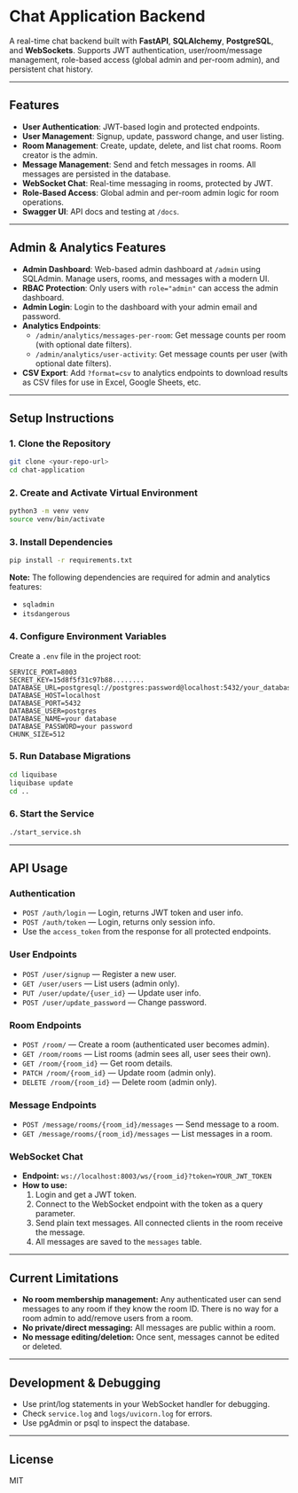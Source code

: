 # Chat Application Backend

A real-time chat backend built with **FastAPI**, **SQLAlchemy**, **PostgreSQL**, and **WebSockets**. Supports JWT authentication, user/room/message management, role-based access (global admin and per-room admin), and persistent chat history.

---

## Features

- **User Authentication**: JWT-based login and protected endpoints.
- **User Management**: Signup, update, password change, and user listing.
- **Room Management**: Create, update, delete, and list chat rooms. Room creator is the admin.
- **Message Management**: Send and fetch messages in rooms. All messages are persisted in the database.
- **WebSocket Chat**: Real-time messaging in rooms, protected by JWT.
- **Role-Based Access**: Global admin and per-room admin logic for room operations.
- **Swagger UI**: API docs and testing at `/docs`.

---

## Admin & Analytics Features

- **Admin Dashboard**: Web-based admin dashboard at `/admin` using SQLAdmin. Manage users, rooms, and messages with a modern UI.
- **RBAC Protection**: Only users with `role="admin"` can access the admin dashboard.
- **Admin Login**: Login to the dashboard with your admin email and password.
- **Analytics Endpoints**: 
  - `/admin/analytics/messages-per-room`: Get message counts per room (with optional date filters).
  - `/admin/analytics/user-activity`: Get message counts per user (with optional date filters).
- **CSV Export**: Add `?format=csv` to analytics endpoints to download results as CSV files for use in Excel, Google Sheets, etc.

---

## Setup Instructions

### 1. Clone the Repository
```bash
git clone <your-repo-url>
cd chat-application
```

### 2. Create and Activate Virtual Environment
```bash
python3 -m venv venv
source venv/bin/activate
```

### 3. Install Dependencies
```bash
pip install -r requirements.txt
```

**Note:** The following dependencies are required for admin and analytics features:
- `sqladmin`
- `itsdangerous`

### 4. Configure Environment Variables
Create a `.env` file in the project root:
```
SERVICE_PORT=8003
SECRET_KEY=15d8f5f31c97b88........
DATABASE_URL=postgresql://postgres:password@localhost:5432/your_database
DATABASE_HOST=localhost
DATABASE_PORT=5432
DATABASE_USER=postgres
DATABASE_NAME=your database
DATABASE_PASSWORD=your password
CHUNK_SIZE=512
```

### 5. Run Database Migrations
```bash
cd liquibase
liquibase update
cd ..
```

### 6. Start the Service
```bash
./start_service.sh
```

---

## API Usage

### **Authentication**
- `POST /auth/login` — Login, returns JWT token and user info.
- `POST /auth/token` — Login, returns only session info.
- Use the `access_token` from the response for all protected endpoints.

### **User Endpoints**
- `POST /user/signup` — Register a new user.
- `GET /user/users` — List users (admin only).
- `PUT /user/update/{user_id}` — Update user info.
- `POST /user/update_password` — Change password.

### **Room Endpoints**
- `POST /room/` — Create a room (authenticated user becomes admin).
- `GET /room/rooms` — List rooms (admin sees all, user sees their own).
- `GET /room/{room_id}` — Get room details.
- `PATCH /room/{room_id}` — Update room (admin only).
- `DELETE /room/{room_id}` — Delete room (admin only).

### **Message Endpoints**
- `POST /message/rooms/{room_id}/messages` — Send message to a room.
- `GET /message/rooms/{room_id}/messages` — List messages in a room.

### **WebSocket Chat**
- **Endpoint:** `ws://localhost:8003/ws/{room_id}?token=YOUR_JWT_TOKEN`
- **How to use:**
  1. Login and get a JWT token.
  2. Connect to the WebSocket endpoint with the token as a query parameter.
  3. Send plain text messages. All connected clients in the room receive the message.
  4. All messages are saved to the `messages` table.

---

## Current Limitations
- **No room membership management:** Any authenticated user can send messages to any room if they know the room ID. There is no way for a room admin to add/remove users from a room.
- **No private/direct messaging:** All messages are public within a room.
- **No message editing/deletion:** Once sent, messages cannot be edited or deleted.

---

## Development & Debugging
- Use print/log statements in your WebSocket handler for debugging.
- Check `service.log` and `logs/uvicorn.log` for errors.
- Use pgAdmin or psql to inspect the database.

---

## License
MIT
